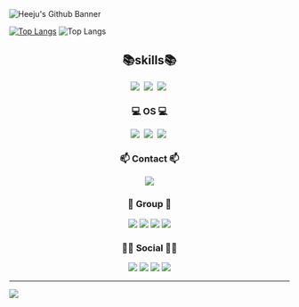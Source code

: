 <img src="https://capsule-render.vercel.app/api?type=waving&color=auto&height=200&section=header&text=Heeju's%20Github&fontSize=90" alt="Heeju's Github Banner" class="banner" />



[![Top Langs](https://github-readme-stats.vercel.app/api/top-langs/?username=YiHeeJu)](https://github.com/anuraghazra/github-readme-stats)
![Top Langs](https://github-readme-stats.vercel.app/api/top-langs/?username=YiHeeJu&hide_progress=true)



<div align="center">
<h2>📚skills📚</h2>
</div>

<p align="center">
  <img src="https://img.shields.io/badge/Python-3766AB?style=flat-square&logo=Python&logoColor=white"/></a>&nbsp
  <img src="https://img.shields.io/badge/TensorFlow-FF6F00?style=flat-square&logo=TensorFlow&logoColor=white"/></a>&nbsp
  <img src="https://img.shields.io/badge/Keras-D00000?style=flat-square&logo=Keras&logoColor=white"/></a>&nbsp
</p>


<h3 align="center"> 💻 OS 💻 </h3>
<p align="center">
  <img src="https://img.shields.io/badge/Windows-0078D6?style=for-the-badge&logo=windows&logoColor=white&link=yiheeju0330@gmail.com"/></a>&nbsp
  <img src="https://img.shields.io/badge/WSL-0a97f5?style=for-the-badge&logo=linux&logoColor=white&link=yiheeju0330@gmail.com"/></a>&nbsp
  <img src="https://img.shields.io/badge/Ubuntu-E95420?style=for-the-badge&logo=ubuntu&logoColor=white&link=yiheeju0330@gmail.com"/></a>&nbsp
</p>

<h3 align="center"> 📫 Contact 📫 </h3>
<p align="center">
  <a href="mailto:yiheeju0330@gmail.com"><img src="https://img.shields.io/badge/mail-d14836?style=flat-square&logo=Gmail&logoColor=white&link=yiheeju0330@gmail.com"/></a>
</p>

<h3 align="center"> 🤜 Group 🤛 </h3>
<p align="center">
  <a href="mailto:yiheeju0330@gmail.com"><img src="https://img.shields.io/badge/Discord-7289DA?style=for-the-badge&logo=discord&logoColor=white&link=yiheeju0330@gmail.com"/></a>
  <a href="mailto:yiheeju0330@gmail.com"><img src="	https://img.shields.io/badge/Zoom-2D8CFF?style=for-the-badge&logo=zoom&logoColor=white&link=yiheeju0330@gmail.com"/></a>
  <a href="mailto:yiheeju0330@gmail.com"><img src="https://img.shields.io/badge/Google-4285F4?logo=google&logoColor=fff&style=for-the-badge&link=yiheeju0330@gmail.com"/></a>
  <a href="mailto:yiheeju0330@gmail.com"><img src="https://img.shields.io/badge/Slack-4A154B?style=for-the-badge&logo=slack&logoColor=white&link=yiheeju0330@gmail.com"/></a>
</p>

<h3 align="center"> 🧜‍♀️ Social 🧜‍♀️ </h3>
<p align="center">
  <a href="mailto:yiheeju0330@gmail.com"><img src="https://img.shields.io/badge/GitHub-100000?style=for-the-badge&logo=github&logoColor=white&link=yiheeju0330@gmail.com"/></a>
  <a href="mailto:yiheeju0330@gmail.com"><img src="https://img.shields.io/badge/Instagram-E4405F?style=for-the-badge&logo=instagram&logoColor=white&link=yiheeju0330@gmail.com"/></a>
  <a href="mailto:yiheeju0330@gmail.com"><img src="https://img.shields.io/badge/LinkedIn-0077B5?style=for-the-badge&logo=linkedin&logoColor=white&link=yiheeju0330@gmail.com"/></a>
  <a href="mailto:yiheeju0330@gmail.com"><img src="https://img.shields.io/badge/Facebook-1877F2?style=for-the-badge&logo=facebook&logoColor=white&link=yiheeju0330@gmail.com"/></a>
</p>




---
![](./profile-3d-contrib/profile-gitblock.svg)
